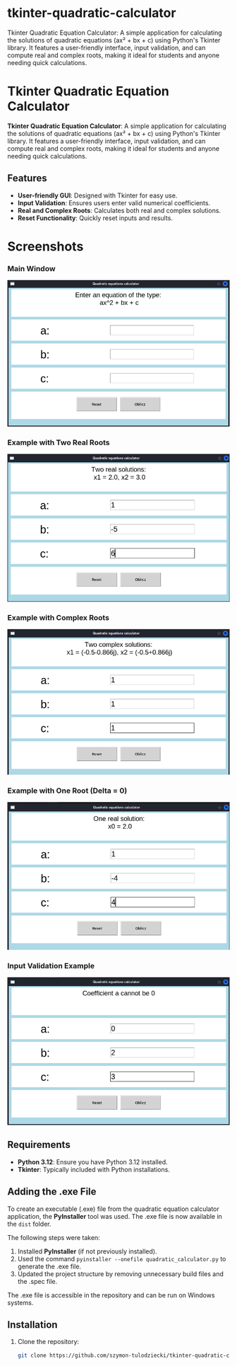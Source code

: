 # tkinter-quadratic-calculator
Tkinter Quadratic Equation Calculator: A simple application for calculating the solutions of quadratic equations (ax² + bx + c) using Python's Tkinter library. It features a user-friendly interface, input validation, and can compute real and complex roots, making it ideal for students and anyone needing quick calculations.

# Tkinter Quadratic Equation Calculator

**Tkinter Quadratic Equation Calculator**: A simple application for calculating the solutions of quadratic equations (ax² + bx + c) using Python's Tkinter library. It features a user-friendly interface, input validation, and can compute real and complex roots, making it ideal for students and anyone needing quick calculations.

## Features
- **User-friendly GUI**: Designed with Tkinter for easy use.
- **Input Validation**: Ensures users enter valid numerical coefficients.
- **Real and Complex Roots**: Calculates both real and complex solutions.
- **Reset Functionality**: Quickly reset inputs and results.
# Screenshots

### Main Window
![Main Window](img/img_1.png)

### Example with Two Real Roots
![Two Real Roots](img/img_2.png)

### Example with Complex Roots
![Complex Roots](img/img_3.png)

### Example with One Root (Delta = 0)
![One Root](img/img_4.png)

### Input Validation Example
![Input Validation](img/img_5.png)

## Requirements
- **Python 3.12**: Ensure you have Python 3.12 installed.
- **Tkinter**: Typically included with Python installations.

## Adding the .exe File

To create an executable (.exe) file from the quadratic equation calculator application, the **PyInstaller** tool was used. The .exe file is now available in the `dist` folder.

The following steps were taken:
1. Installed **PyInstaller** (if not previously installed).
2. Used the command `pyinstaller --onefile quadratic_calculator.py` to generate the .exe file.
3. Updated the project structure by removing unnecessary build files and the .spec file.

The .exe file is accessible in the repository and can be run on Windows systems.

## Installation
1. Clone the repository:
   ```bash
   git clone https://github.com/szymon-tulodziecki/tkinter-quadratic-calculator.git
